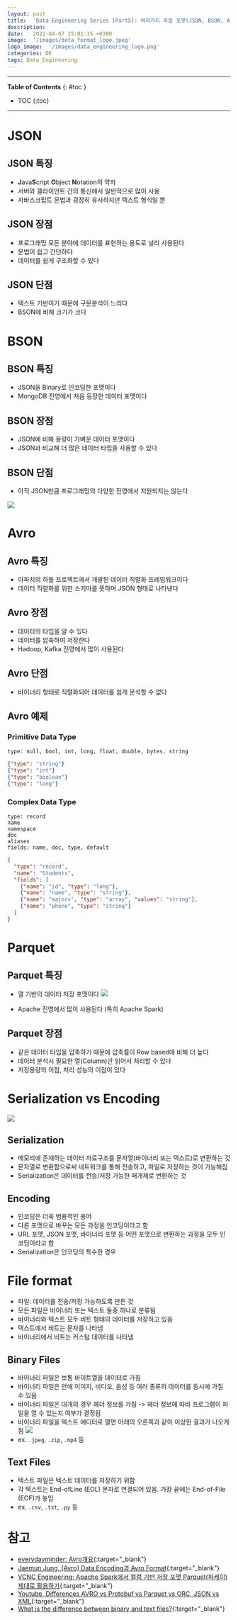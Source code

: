 ```yaml
---
layout: post
title:  'Data Engineering Series [Part5]: 여러가지 파일 포맷(JSON, BSON, Arrow, Avro, Parquet, ORC)'
description: 
date:   2022-04-07 15:01:35 +0300
image:  '/images/data_format_logo.jpeg'
logo_image:  '/images/data_engineering_logo.png'
categories: DE
tags: Data_Engineering
---
```

---

**Table of Contents**
{: #toc }
*  TOC
{:toc}

---

# JSON

## JSON 특징
- **J**ava**S**cript **O**bject **N**otation의 약자
- 서버와 클라이언트 간의 통신에서 일반적으로 많이 사용
- 자바스크립트 문법과 굉장히 유사하지만 텍스트 형식일 뿐


## JSON 장점
- 프로그래밍 모든 분야에 데이터를 표현하는 용도로 널리 사용된다
- 문법이 쉽고 간단하다
- 데이터를 쉽게 구조화할 수 있다


## JSON 단점
- 텍스트 기반이기 때문에 구문분석이 느리다
- BSON에 비해 크기가 크다


# BSON

## BSON 특징
- JSON을 Binary로 인코딩한 포맷이다
- MongoDB 진영에서 처음 등장한 데이터 포맷이다

## BSON 장점
- JSON에 비해 용량이 가벼운 데이터 포맷이다
- JSON과 비교해 더 많은 데이터 타입을 사용할 수 있다

## BSON 단점
- 아직 JSON만큼 프로그래밍의 다양한 진영에서 지원되지는 않는다

![](/images/json_bson.png)

# Avro

## Avro 특징
- 아파치의 하둡 프로젝트에서 개발된 데이터 직렬화 프레임워크이다
- 데이터 직렬화를 위한 스키마를 뜻하며 JSON 형태로 나타낸다

## Avro 장점
- 데이터의 타입을 알 수 있다
- 데이터를 압축하여 저장한다
- Hadoop, Kafka 진영에서 많이 사용된다

## Avro 단점
- 바이너리 형태로 직렬화되어 데이터를 쉽게 분석할 수 없다

## Avro 예제

### Primitive Data Type

```
type: null, bool, int, long, float, double, bytes, string
```

```json
{"type": "string"}
{"type": "int"}
{"type": "boolean"}
{"type": "long"}
```
### Complex Data Type
```
type: record
name
namespace
doc
aliases
fields: name, doc, type, default
```

```json
{
  "type": "record",
  "name": "Students",
  "fields": [
    {"name": "id", "type": "long"},
    {"name": "name", "type": "string"},
    {"name": "majors", "type": "array", "values": "string"},
    {"name": "phone", "type": "string"}
  ]
}
```

# Parquet

## Parquet 특징
- 열 기반의 데이터 저장 포맷이다
  ![](/images/parquet_1.png)

- Apache 진영에서 많이 사용된다 (특히 Apache Spark)

## Parquet 장점
- 같은 데이터 타입을 압축하기 때문에 압축률이 Row based에 비해 더 높다
- 데이터 분석시 필요한 열(Column)만 읽어서 처리할 수 있다  
- 저장용량의 이점, 처리 성능의 이점이 있다


# Serialization vs Encoding

![](/images/serial_encode.png)

## Serialization

- 메모리에 존재하는 데이터 자료구조를 문자열(바이너리 또는 텍스트)로 변환하는 것
- 문자열로 변환함으로써 네트워크를 통해 전송하고, 파일로 저장하는 것이 가능해짐
- Serialization은 데이터를 전송/저장 가능한 매개체로 변환하는 것

## Encoding

- 인코딩은 더욱 범용적인 용어
- 다른 포맷으로 바꾸는 모든 과정을 인코딩이라고 함
- URL 포맷, JSON 포맷, 바이너리 포맷 등 어떤 포맷으로 변환하는 과정을 모두 인코딩이라고 함
- Serialization은 인코딩의 특수한 경우

# File format

- 파일: 데이터를 전송/저장 가능하도록 만든 것
- 모든 파일은 바이너리 또는 텍스트 둘중 하나로 분류됨
- 바이너리와 텍스트 모두 비트 형태의 데이터를 저장하고 있음
- 텍스트에서 비트는 문자를 나타냄
- 바이너리에서 비트는 커스텀 데이터를 나타냄


## Binary Files

- 바이너리 파일은 보통 바이트열을 데이터로 가짐
- 바이너리 파일은 안에 이미지, 비디오, 음성 등 여러 종류의 데이터를 동시에 가질 수 있음
- 바이너리 파일은 대개의 경우 헤더 정보를 가짐 -> 헤더 정보에 따라 프로그램이 파일을 열 수 있는지 여부가 결정됨
- 바이너리 파일을 텍스트 에디터로 열면 아래의 오른쪽과 같이 이상한 결과가 나오게 됨
  ![](/images/kafka_86.png)
- ex. `.jpeg`, `.zip`, `.mp4` 등



## Text Files

- 텍스트 파일은 텍스트 데이터를 저장하기 위함
- 각 텍스트는 End-ofLine (EOL) 문자로 연결되어 있음. 가장 끝에는 End-of-File (EOF)가 놓임
- ex. `.csv`, `.txt`, `.py` 등

# 참고

- [everydayminder: Avro개요](https://luran.me/352){:target="_blank"}
- [Jaemun Jung, [Avro] Data Encoding과 Avro Format](https://jaemunbro.medium.com/avro-encoding-type%EA%B3%BC-avro-format%EC%97%90-%EB%8C%80%ED%95%B4-%EC%95%8C%EC%95%84%EB%B3%B4%EC%9E%90-1920fe7015ca){:target="_blank"}
- [VCNC Engineering: Apache Spark에서 컬럼 기반 저장 포맷 Parquet(파케이) 제대로 활용하기](https://engineering.vcnc.co.kr/2018/05/parquet-and-spark/){:target="_blank"}
- [Youtube, Differences AVRO vs Protobuf vs Parquet vs ORC, JSON vs XML](https://www.youtube.com/watch?v=oipFhroPFVM){:target="_blank"}
- [What is the difference between binary and text files?](https://fileinfo.com/help/binary_vs_text_files){:target="_blank"}